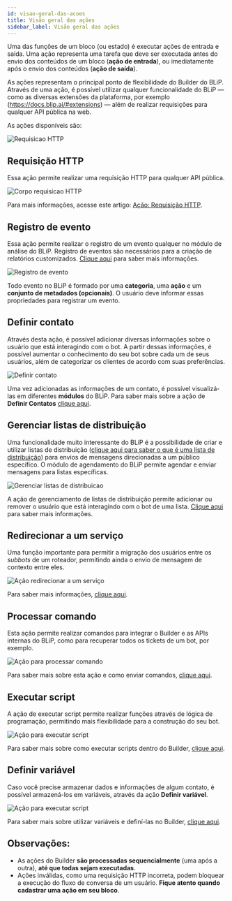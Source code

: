 ```yaml
---
id: visao-geral-das-acoes
title: Visão geral das ações
sidebar_label: Visão geral das ações
---
```


Uma das funções de um bloco (ou estado) é executar ações de entrada e saída. Uma ação representa uma tarefa que deve ser executada antes do envio dos conteúdos de um bloco (**ação de entrada**), ou imediatamente após o envio dos conteúdos (**ação de saída**).

As ações representam o principal ponto de flexibilidade do Builder do BLiP. Através de uma ação, é possível utilizar qualquer funcionalidade do BLiP — como as diversas extensões da plataforma, por exemplo (<https://docs.blip.ai/#extensions>) — além de realizar requisições para qualquer API pública na web.

As ações disponíveis são:

![Requisicao HTTP](/img/builder/builder-visao-geral-das-acoes-1.png)

## Requisição HTTP

Essa ação permite realizar uma requisição HTTP para qualquer API pública.

![Corpo requisicao HTTP](/img/builder/builder-visao-geral-das-acoes-2.png)

Para mais informações, acesse este artigo: [Ação: Requisição HTTP](acao-requisicao-http).

## Registro de evento
  
Essa ação permite realizar o registro de um evento qualquer no módulo de análise do BLiP. Registro de eventos são necessários para a criação de relatórios customizados. [Clique aqui](/docs/builder/acao-registro-evento) para saber mais informações.

![Registro de evento](/img/builder/builder-visao-geral-das-acoes-3.png)

Todo evento no BLiP é formado por uma **categoria**, uma **ação** e um **conjunto de metadados (opcionais)**. O usuário deve informar essas propriedades para registrar um evento.

## Definir contato

Através desta ação, é possível adicionar diversas informações sobre o usuário que está interagindo com o bot. A partir dessas informações, é possível aumentar o conhecimento do seu bot sobre cada um de seus usuários, além de categorizar os clientes de acordo com suas preferências.

![Definir contato](/img/builder/builder-visao-geral-das-acoes-4.png)

Uma vez adicionadas as informações de um contato, é possível visualizá-las em diferentes **módulos** do BLiP. Para saber mais sobre a ação de **Definir Contatos** [clique aqui](https://help.blip.ai/hc/pt-br/articles/360020287152-Salvando-informa%C3%A7%C3%B5es-de-um-usu%C3%A1rio).

## Gerenciar listas de distribuição

Uma funcionalidade muito interessante do BLiP é a possibilidade de criar e utilizar listas de distribuição ([clique aqui para saber o que é uma lista de distribuição](http://localhost:3000/docs/builder/o-que-sao-listas-de-distribuicao)) para envios de mensagens direcionadas a um público específico. O módulo de agendamento do BLiP permite agendar e enviar mensagens para listas específicas.

![Gerenciar listas de distribuicao](/img/builder/builder-visao-geral-das-acoes-5.png)

A ação de gerenciamento de listas de distribuição permite adicionar ou remover o usuário que está interagindo com o bot de uma lista. [Clique aqui](/docs/builder/acao-gerenciar-listas) para saber mais informações.

## Redirecionar a um serviço

Uma função importante para permitir a migração dos usuários entre os *subbots* de um roteador, permitindo ainda o envio de mensagem de contexto entre eles.

![Ação redirecionar a um serviço](/img/builder/acao-redirecionar-servico-1.png)

Para saber mais informações, [clique aqui](/docs/builder/acao-redirecionar-servico).

## Processar comando

Esta ação permite realizar comandos para integrar o Builder e as APIs internas do BLiP, como para recuperar todos os tickets de um bot, por exemplo.

![Ação para processar comando](/img/builder/builder-visao-geral-das-acoes-7.png)

Para saber mais sobre esta ação e como enviar comandos, [clique aqui](/docs/builder/acao-processar-comando).

## Executar script

A ação de executar script permite realizar funções através de lógica de programação, permitindo mais flexibilidade para a construção do seu bot.

![Ação para executar script](/img/builder/builder-visao-geral-das-acoes-8.png)

Para saber mais sobre como executar scripts dentro do Builder, [clique aqui](/docs/builder/acao-executar-script).

## Definir variável

Caso você precise armazenar dados e informações de algum contato, é possível armazená-los em variáveis, através da ação **Definir variável**.

![Ação para executar script](/img/builder/builder-visao-geral-das-acoes-9.png)

Para saber mais sobre utilizar variáveis e definí-las no Builder, [clique aqui](/docs/builder/acao-definir-variavel).

## Observações:

* As ações do Builder **são processadas sequencialmente** (uma após a outra), **até que todas sejam executadas**.
* Ações inválidas, como uma requisição HTTP incorreta, podem bloquear a execução do fluxo de conversa de um usuário. **Fique atento quando cadastrar uma ação em seu bloco**.


<!-- Rating frame -->
<script type="text/javascript" src="/scripts/rating.js"></script>